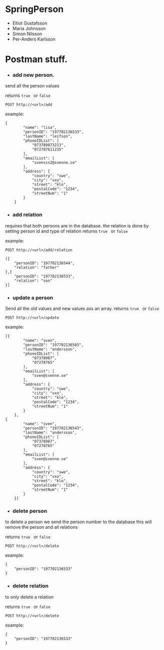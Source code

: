 # SpringPerson
- Elliot Gustafsson
- Maria Johnsson
- Simon Nilsson
- Per-Anders Karlsson

# Postman stuff.

- ### add new person.
send all the person values

returns ```true ``` or ```false```
```
POST http://<url>/add
```
example:
```
{
        "name": "lisa",
        "personID": "197702136533",
        "lastName": "leifson",
        "phoneIDList": [
            "073789873213",
            "072787611235"
        ],
        "emailList": [
            "svensss2@svenne.se"
        ],
        "address": {
            "country": "swe",
            "city": "vxo",
            "street": "klo",
            "postalCode": "1234",
            "streetNum": "1"
        }
    }
```

- ### add relation
requires that both persons are in the database.
the relation is done by setting person id and type of relation
returns ```true ``` or ```false```

example:
````
POST http://<url>/add/relation
````

````
[{
	"personID": "197702136544",
	"relation": "father"
},{
	"personID": "197702136533",
	"relation": "son"
}]
````

- ### update a person
Send all the old values and new values
ass an array.
returns ```true ``` or ```false```

````
POST http://<url>/update
````
example:
````
[{
        "name": "sven",
        "personID": "197702136503",
        "lastName": "andersson",
        "phoneIDList": [
            "07378987",
            "07278765"
        ],
        "emailList": [
            "sven@svenne.se"
        ],
        "address": {
            "country": "swe",
            "city": "vxo",
            "street": "klo",
            "postalCode": "1234",
            "streetNum": "1"
        }
    },
{
        "name": "sven",
        "personID": "197702136543",
        "lastName": "andersson",
        "phoneIDList": [
            "07378987",
            "07278765"
        ],
        "emailList": [
            "sven@svenne.se"
        ],
        "address": {
            "country": "swe",
            "city": "vxo",
            "street": "klo",
            "postalCode": "1234",
            "streetNum": "1"
        }
    }]
````

- ### delete person

to delete a person we send the person number to the database
this will remove the person and all relations

returns ```true ``` or ```false```

````
POST http://<url>/delete
````
example:
````
{
	"personID": "197702136533"
}
````

- ### delete relation
to only delete a relation 

returns ```true ``` or ```false```

````
POST http://<url>/delete
````
example:
````
{
	"personID": "197702136533"
}
````
